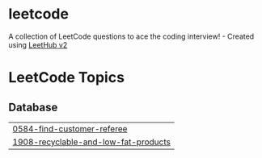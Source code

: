 # leetcode
A collection of LeetCode questions to ace the coding interview! - Created using [LeetHub v2](https://github.com/arunbhardwaj/LeetHub-2.0)

<!---LeetCode Topics Start-->
# LeetCode Topics
## Database
|  |
| ------- |
| [0584-find-customer-referee](https://github.com/kyeongchan92/leetcode/tree/master/0584-find-customer-referee) |
| [1908-recyclable-and-low-fat-products](https://github.com/kyeongchan92/leetcode/tree/master/1908-recyclable-and-low-fat-products) |
<!---LeetCode Topics End-->